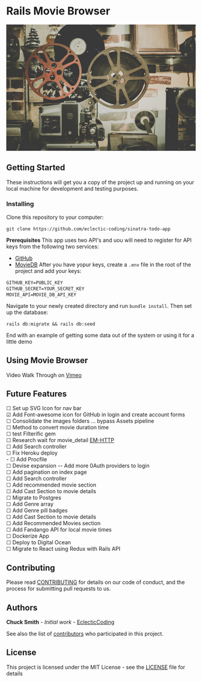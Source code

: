 # Rails Movie Browser
![](./movie-browser.jpg)

## Getting Started

These instructions will get you a copy of the project up and running on your local machine for development and testing purposes.

### Installing

Clone this repository to your computer:
```
git clone https://github.com/eclectic-coding/sinatra-todo-app
```
**Prerequisites**
This app uses two API's and uou will need to register for API keys from the following two services:
- [GitHub](https://docs.cachethq.io/docs/github-oauth-token)
- [MovieDB](https://developers.themoviedb.org/3/getting-started/introduction)
After you have yopur keys, create a `.env` file in the root of the project and add your keys:
```
GITHUB_KEY=PUBLIC_KEY
GITHUB_SECRET=YOUR_SECRET_KEY
MOVIE_API=MOVIE_DB_API_KEY
```

Navigate to your newly created directory and run `bundle install`. Then set up the database: 

```
rails db:migrate && rails db:seed
```
End with an example of getting some data out of the system or using it for a little demo

## Using Movie Browser

Video Walk Through on [Vimeo](https://vimeo.com/378181978)

## Future Features


&#9744; Set up SVG Icon for nav bar  
&#9745; Add Font-awesome icon for GitHub in login and create account forms  
&#9744; Consolidate the images folders ... bypass Assets pipeline  
&#9744; Method to convert movie duration time  
&#9744; test Filterific gem  
&#9744; Research wait for movie_detail [EM-HTTP](https://github.com/igrigorik/em-http-request/tree/master)  
&#9744; Add Search controller  
&#9744; Fix Heroku deploy  
\- &#9744; Add Procfile  
&#9744; Devise expansion -- Add more 0Auth providers to login  
&#9744; Add pagination on index page  
&#9744; Add Search controller  
&#9744; Add recommended movie section  
&#9744; Add Cast Section to movie details  
&#9744; Migrate to Postgres  
    &#9744; Add Genre array  
    &#9744; Add Genre pill badges  
    &#9744; Add Cast Section to movie details  
    &#9744; Add Recommended Movies section  
&#9744; Add Fandango API for local movie times  
&#9744; Dockerize App  
    &#9744; Deploy to Digital Ocean  
&#9744; Migrate to React using Redux with Rails API

## Contributing
Please read [CONTRIBUTING](./CONTRIBUTING.md) for details on our code of conduct, and the process for submitting pull requests to us.

## Authors
**Chuck Smith** - *Initial work* - [EclecticCoding](https://github.com/eclectic-coding)

See also the list of [contributors](https://github.com/eclectic-coding/rails-movie-browser/graphs/contributors)<!-- @IGNORE PREVIOUS: link --> who participated in this project.

## License
This project is licensed under the MIT License - see the [LICENSE](LICENSE) file for details

